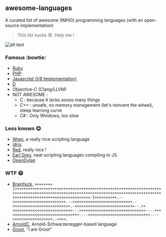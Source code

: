 ## awesome-languages
A curated list of awesome (IMHO) programming languages (with an open-source implementation)
> This list sucks :cold_sweat:. Help me !

![alt text](http://www.willkara.com/content/images/2014/Sep/frustrated-annoyed-programming-fuck-this-blinds-css-fuck-it-peter-griffin-frustrated-with-blind.gif "CSS")

### Famous :bowtie:
* [Ruby](https://github.com/ruby/ruby)
* [PHP](https://github.com/php/php-src)
* [Javascript (V8 Implementation)](https://github.com/v8/v8-git-mirror)
* [D](https://github.com/D-Programming-Language/dmd)
* Objective-C (Clang/LLVM)
* NOT AWESOME : 
  * C : because it lacks soooo many things
  * C++ : unsafe, no memory management (let's reinvent the wheel), steep learning curve
  * C# : Only Windows, too slow

### Less known :yum:
* [Wren](https://github.com/munificent/wren), a really nice scripting language
* [Idris](http://idris-lang.org/)
* [Red](http://red-lang.org/), really nice !
* [Earl Grey](https://github.com/breuleux/earl-grey), neat scripting languages compiling to JS
* [OpenDylan](http://opendylan.org/)

### WTF :mask:
* [Brainfuck](https://github.com/fabianm/brainfuck), ```++++++++[>+>++>+++>++++>+++++>++++++>+++++++>++++++++>+++++++++>++++++++++>+++++++++++>++++++++++++>+++++++++++++>++++++++++++++>+++++++++++++++>++++++++++++++++<<<<<<<<<<<<<<<<-]>>>>>>>>++.--<<<<<<<<>>>>>>>>>>>>>>++.--<<<<<<<<<<<<<<>>>>>>>>>>>>+.-<<<<<<<<<<<<>>>>>>>>>>>>>+.-<<<<<<<<<<<<<>>>>>>>>>>>>>>--.++<<<<<<<<<<<<<<>>>>>>>>>>>>>--.++<<<<<<<<<<<<<>>>>>>>>>>>>>>>---.+++<<<<<<<<<<<<<<<>>>>>>>>>>>>+++.---<<<<<<<<<<<<>>>>>>>>>>>>>+++.---<<<<<<<<<<<<<>>>>+.-<<<<.```
* [ArnoldC](https://github.com/lhartikk/ArnoldC), Arnold-Schwarzenegger-based language
* [Groot](https://github.com/thiagopnts/groot), "I are Groot"

